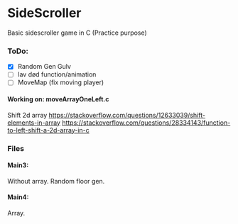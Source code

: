 # SideScroller #
Basic sidescroller game in C (Practice purpose)

### ToDo: ###
- [X] Random Gen Gulv
- [ ] lav død function/animation
- [ ] MoveMap (fix moving player)

#### Working on: moveArrayOneLeft.c
Shift 2d array
https://stackoverflow.com/questions/12633039/shift-elements-in-array
https://stackoverflow.com/questions/28334143/function-to-left-shift-a-2d-array-in-c

### Files
#### Main3:
Without array. Random floor gen.

#### Main4:
Array.

